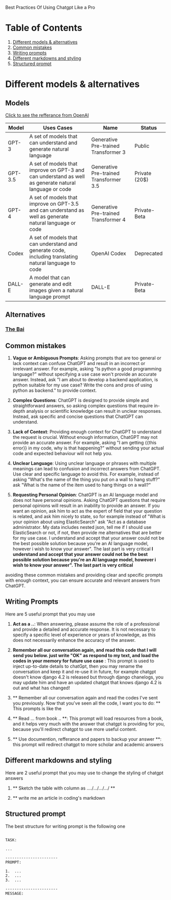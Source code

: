 Best Practices Of Using Chatgpt Like a Pro


# Table of Contents

1. [Different models & alternatives](#different-models--alternatives)
2. [Common mistakes](#common-mistakes)
3. [Writing prompts](#writing-prompts)
4. [Different markdowns and styling](#different-markdowns-and-styling)
5. [Structured prompt](#structured-prompt)



# Different models & alternatives


## Models

[Click to see the refferance from OpenAI](https://openai.com/blog/chatgpt)

| Model | Uses Cases | Name | Status |
|----------|------------|------|------|
| GPT-3 | A set of models that can understand and generate natural language | Generative Pre-trained Transformer 3  | Public |
| GPT-3.5  | A set of models that improve on GPT-3 and can understand as well as generate natural language or code | Generative Pre-trained Transformer 3.5 | Private (20$) |
| GPT-4 | A set of models that improve on GPT-3.5 and can understand as well as generate natural language or code | Generative Pre-trained Transformer 4 | Private-Beta |
| Codex | A set of models that can understand and generate code, including translating natural language to code | OpenAI Codex  | Deprecated |
| DALL-E | A model that can generate and edit images given a natural language prompt | DALL-E  |  Private-Beta |


## Alternatives 

### [The Bai](https://chatbot.theb.ai/#/chat)




## Common mistakes

1. **Vague or Ambiguous Prompts**: Asking prompts that are too general or lack context can confuse ChatGPT and result in an incorrect or irrelevant answer. For example, asking "Is python a good programming language?" without specifying a use case won't provide an accurate answer. Instead, ask "I am about to develop a backend application, is python suitable for my use case? Write the cons and pros of using python as backend." to provide context.

2. **Complex Questions**: ChatGPT is designed to provide simple and straightforward answers, so asking complex questions that require in-depth analysis or scientific knowledge can result in unclear responses. Instead, ask specific and concise questions that ChatGPT can understand. 

3. **Lack of Context**: Providing enough context for ChatGPT to understand the request is crucial. Without enough information, ChatGPT may not provide an accurate answer. For example, asking "I am getting {{this error}} in my code, why is that happening?" without sending your actual code and expected behaviour will not help you.

4. **Unclear Language**: Using unclear language or phrases with multiple meanings can lead to confusion and incorrect answers from ChatGPT. Use clear and specific language to avoid this. For example, instead of asking "What's the name of the thing you put on a wall to hang stuff?" ask "What is the name of the item used to hang things on a wall?"

5. **Requesting Personal Opinion**: ChatGPT is an AI language model and does not have personal opinions. Asking ChatGPT questions that require personal opinions will result in an inability to provide an answer. If you want an opinion, ask him to act as the expert of field that your question is related, and ask him nicely to state, so for example instead of "What is your opinion about using ElasticSearch" ask "Act as a database administrator. My data includes nested json, tell me if I should use ElasticSearch or not, if not, then provide me alternatives that are better for my use case. I understand and accept that your answer could not be the best possible solution because you're an AI language model, however i wish to know your answer". The last part is very critical **I understand and accept that your answer could not be the best possible solution because you're an AI language model, however i wish to know your answer". The last part is very critical**


avoiding these common mistakes and providing clear and specific prompts with enough context, you can ensure accurate and relevant answers from ChatGPT. 


## Writing Prompts

Here are 5 useful prompt that you may use

1. **Act as a ..**: When answering, please assume the role of a professional and provide a detailed and accurate response. It is not necessary to specify a specific level of experience or years of knowledge, as this does not necessarily enhance the accuracy of the answer.

2. **Remember all our conversation again, and read this code that I will send you below. just write "OK" as respond to my text, and load the codes in your memory for future use case** : This prompt is used to inject up-to-date details to chatGpt, then you may rename the conversation and keep it and re-use it in future, for example chatgpt doesn't know django 4.2 is released but through django chanelogs, you may update him and have an updated chatgpt that knows django 4.2 is out and what has changed!

3. ** Remember all our conversation again and read the codes I've sent you previously. Now that you've seen all the code, I want you to do: ** This prompts is like the 

4. ** Read ... from book .. **: This prompt will  load resources from a book, and it helps very much with the answer that chatgpt is providing for you, because you'll redirect chatgpt to use more useful content.


5. ** Use documention, refferance and papers to backup your answer **: this prompt will redirect chatgpt to more scholar and academic answers



## Different markdowns and styling


Here are 2 useful prompt that you may use to change the styling of chatgpt answers

1. ** Sketch the table with column as ..../.../.../.../ **

2. ** write me an article in coding's markdown



## Structured prompt

The best structure for writing prompt is the following one

```

TASK:

...

-----------------------
PROMPT: 

1.  ...
2.  ...
3.  ...

-----------------------
MESSAGE: 


```
